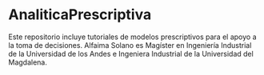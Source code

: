 # AnaliticaPrescriptiva
Este repositorio incluye tutoriales de modelos prescriptivos para el apoyo a la toma de decisiones. Alfaima Solano es Magíster en Ingeniería Industrial de la Universidad de los Andes e Ingeniera Industrial de la Universidad del Magdalena.
